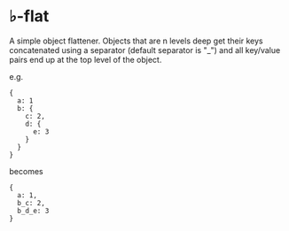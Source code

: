 # ♭-flat

A simple object flattener. Objects that are n levels deep get their keys concatenated using a separator (default separator is "_") and all key/value pairs end up at the top level of the object.

e.g.

```
{
  a: 1
  b: {
    c: 2,
    d: {
      e: 3
    }    
  }
}
```

becomes

```
{
  a: 1,
  b_c: 2,
  b_d_e: 3
}
```
